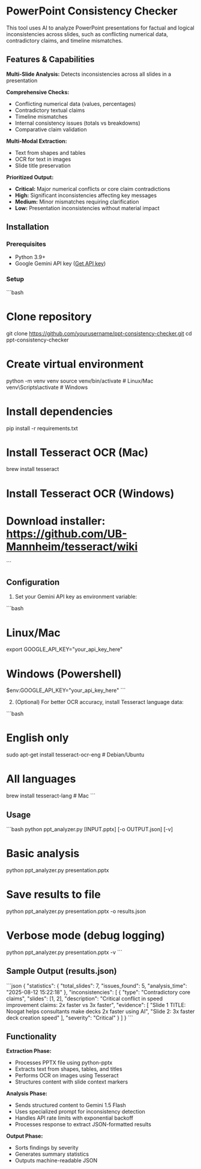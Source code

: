 # PowerPoint Consistency Checker

This tool uses AI to analyze PowerPoint presentations for factual and logical inconsistencies across slides, such as conflicting numerical data, contradictory claims, and timeline mismatches.

## Features & Capabilities

**Multi-Slide Analysis:** Detects inconsistencies across all slides in a presentation

**Comprehensive Checks:**
- Conflicting numerical data (values, percentages)
- Contradictory textual claims
- Timeline mismatches
- Internal consistency issues (totals vs breakdowns)
- Comparative claim validation

**Multi-Modal Extraction:**
- Text from shapes and tables
- OCR for text in images
- Slide title preservation

**Prioritized Output:**
- **Critical:** Major numerical conflicts or core claim contradictions
- **High:** Significant inconsistencies affecting key messages
- **Medium:** Minor mismatches requiring clarification
- **Low:** Presentation inconsistencies without material impact

## Installation

### Prerequisites
- Python 3.9+
- Google Gemini API key ([Get API key](https://aistudio.google.com/app/apikey))

### Setup

\`\`\`bash
# Clone repository
git clone https://github.com/yourusername/ppt-consistency-checker.git
cd ppt-consistency-checker

# Create virtual environment
python -m venv venv
source venv/bin/activate  # Linux/Mac
venv\Scripts\activate    # Windows

# Install dependencies
pip install -r requirements.txt

# Install Tesseract OCR (Mac)
brew install tesseract

# Install Tesseract OCR (Windows)
# Download installer: https://github.com/UB-Mannheim/tesseract/wiki
\`\`\`

## Configuration

1. Set your Gemini API key as environment variable:

\`\`\`bash
# Linux/Mac
export GOOGLE_API_KEY="your_api_key_here"

# Windows (Powershell)
$env:GOOGLE_API_KEY="your_api_key_here"
\`\`\`

2. (Optional) For better OCR accuracy, install Tesseract language data:

\`\`\`bash
# English only
sudo apt-get install tesseract-ocr-eng  # Debian/Ubuntu

# All languages
brew install tesseract-lang  # Mac
\`\`\`

## Usage

\`\`\`bash
python ppt_analyzer.py [INPUT.pptx] [-o OUTPUT.json] [-v]

# Basic analysis
python ppt_analyzer.py presentation.pptx

# Save results to file
python ppt_analyzer.py presentation.pptx -o results.json

# Verbose mode (debug logging)
python ppt_analyzer.py presentation.pptx -v
\`\`\`

## Sample Output (results.json)

\`\`\`json
{
  "statistics": {
    "total_slides": 7,
    "issues_found": 5,
    "analysis_time": "2025-08-12 15:22:18"
  },
  "inconsistencies": [
    {
      "type": "Contradictory core claims",
      "slides": [1, 2],
      "description": "Critical conflict in speed improvement claims: 2x faster vs 3x faster",
      "evidence": [
        "Slide 1 TITLE: Noogat helps consultants make decks 2x faster using AI",
        "Slide 2: 3x faster deck creation speed"
      ],
      "severity": "Critical"
    }
  ]
}
\`\`\`

## Functionality

**Extraction Phase:**
- Processes PPTX file using python-pptx
- Extracts text from shapes, tables, and titles
- Performs OCR on images using Tesseract
- Structures content with slide context markers

**Analysis Phase:**
- Sends structured content to Gemini 1.5 Flash
- Uses specialized prompt for inconsistency detection
- Handles API rate limits with exponential backoff
- Processes response to extract JSON-formatted results

**Output Phase:**
- Sorts findings by severity
- Generates summary statistics
- Outputs machine-readable JSON


